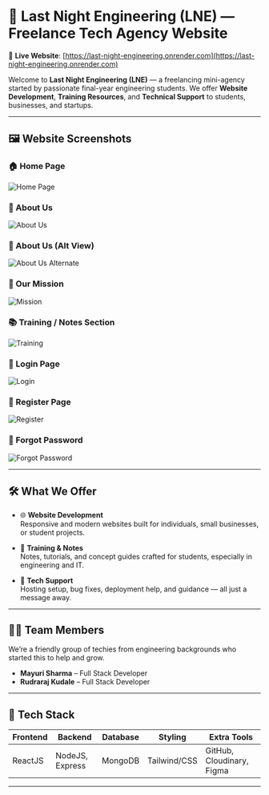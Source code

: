 # 🚀 Last Night Engineering (LNE) — Freelance Tech Agency Website

🔗 **Live Website**: [https://last-night-engineering.onrender.com](https://last-night-engineering.onrender.com)

Welcome to **Last Night Engineering (LNE)** — a freelancing mini-agency started by passionate final-year engineering students. We offer **Website Development**, **Training Resources**, and **Technical Support** to students, businesses, and startups.

---

## 🖼️ Website Screenshots

### 🏠 Home Page
![Home Page](./assets/images/homeImg.gif)

### 👥 About Us
![About Us](./assets/images/aboutusImg.png)

### 🧾 About Us (Alt View)
![About Us Alternate](./assets/images/aboutusImg1.png)

### 🎯 Our Mission
![Mission](./assets/images/mission.png)

### 📚 Training / Notes Section
![Training](./assets/images/contact.png)

### 🔐 Login Page
![Login](./assets/images/loginIn.png)

### 📝 Register Page
![Register](./assets/images/registerImg.png)

### 🔄 Forgot Password
![Forgot Password](./assets/images/forgotpassImg.png)

---

## 🛠️ What We Offer

- 🌐 **Website Development**  
  Responsive and modern websites built for individuals, small businesses, or student projects.

- 📘 **Training & Notes**  
  Notes, tutorials, and concept guides crafted for students, especially in engineering and IT.

- 🔧 **Tech Support**  
  Hosting setup, bug fixes, deployment help, and guidance — all just a message away.

---

## 👩‍💻 Team Members

We’re a friendly group of techies from engineering backgrounds who started this to help and grow.

- **Mayuri Sharma** – Full Stack Developer  
- **Rudraraj Kudale** –  Full Stack Developer 

---

## 🧰 Tech Stack

| Frontend     | Backend         | Database | Styling        | Extra Tools            |
|--------------|------------------|----------|----------------|-------------------------|
| ReactJS      | NodeJS, Express  | MongoDB  | Tailwind/CSS   | GitHub, Cloudinary, Figma |

---

